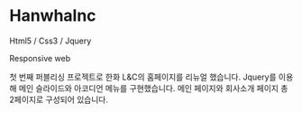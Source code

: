 # Hanwhalnc

Html5 / Css3 / Jquery

Responsive web

첫 번째 퍼블리싱 프로젝트로 한화 L&C의 홈페이지를 리뉴얼 했습니다.
Jquery를 이용해 메인 슬라이드와 아코디언 메뉴를 구현했습니다.
메인 페이지와 회사소개 페이지 총 2페이지로 구성되어 있습니다.
